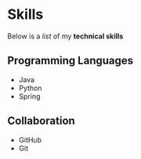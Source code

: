 # Skills

Below is a _list_ of my **technical skills**

## Programming Languages
- Java
- Python
- Spring

## Collaboration
- GitHub
- Git

